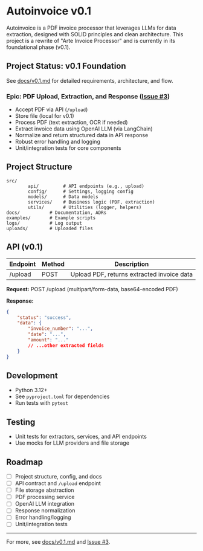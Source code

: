 
# Autoinvoice v0.1

Autoinvoice is a PDF invoice processor that leverages LLMs for data extraction, designed with SOLID principles and clean architecture. This project is a rewrite of "Arte Invoice Processor" and is currently in its foundational phase (v0.1).

## Project Status: v0.1 Foundation

See [docs/v0.1.md](docs/v0.1.md) for detailed requirements, architecture, and flow.

### Epic: PDF Upload, Extraction, and Response ([Issue #3](https://github.com/creep1ng/autoinvoice/issues/3))
- Accept PDF via API (`/upload`)
- Store file (local for v0.1)
- Process PDF (text extraction, OCR if needed)
- Extract invoice data using OpenAI LLM (via LangChain)
- Normalize and return structured data in API response
- Robust error handling and logging
- Unit/integration tests for core components

## Project Structure

```
src/
		api/         # API endpoints (e.g., upload)
		config/      # Settings, logging config
		models/      # Data models
		services/    # Business logic (PDF, extraction)
		utils/       # Utilities (logger, helpers)
docs/           # Documentation, ADRs
examples/       # Example scripts
logs/           # Log output
uploads/        # Uploaded files
```

## API (v0.1)

| Endpoint | Method | Description |
|----------|--------|-------------|
| /upload  | POST   | Upload PDF, returns extracted invoice data |

**Request:**
POST /upload (multipart/form-data, base64-encoded PDF)

**Response:**
```json
{
	"status": "success",
	"data": {
		"invoice_number": "...",
		"date": "...",
		"amount": "..."
		// ...other extracted fields
	}
}
```

## Development

- Python 3.12+
- See `pyproject.toml` for dependencies
- Run tests with `pytest`

## Testing

- Unit tests for extractors, services, and API endpoints
- Use mocks for LLM providers and file storage

## Roadmap

- [ ] Project structure, config, and docs
- [ ] API contract and `/upload` endpoint
- [ ] File storage abstraction
- [ ] PDF processing service
- [ ] OpenAI LLM integration
- [ ] Response normalization
- [ ] Error handling/logging
- [ ] Unit/integration tests

---
For more, see [docs/v0.1.md](docs/v0.1.md) and [Issue #3](https://github.com/creep1ng/autoinvoice/issues/3).
